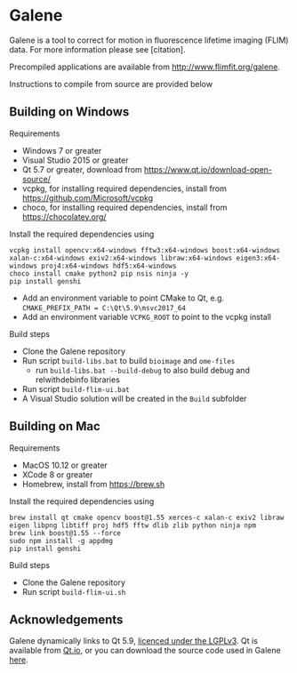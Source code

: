 Galene
======

Galene is a tool to correct for motion in fluorescence lifetime imaging (FLIM) data. For more information please see [citation]. 

Precompiled applications are available from http://www.flimfit.org/galene.

Instructions to compile from source are provided below 

Building on Windows
-------------------
Requirements
- Windows 7 or greater
- Visual Studio 2015 or greater
- Qt 5.7 or greater, download from https://www.qt.io/download-open-source/
- vcpkg, for installing required dependencies, install from https://github.com/Microsoft/vcpkg
- choco, for installing required dependencies, install from https://chocolatey.org/

Install the required dependencies using
```
vcpkg install opencv:x64-windows fftw3:x64-windows boost:x64-windows xalan-c:x64-windows exiv2:x64-windows libraw:x64-windows eigen3:x64-windows proj4:x64-windows hdf5:x64-windows
choco install cmake python2 pip nsis ninja -y
pip install genshi 
```

- Add an environment variable to point CMake to Qt, e.g. 
   `CMAKE_PREFIX_PATH = C:\Qt\5.9\msvc2017_64`
- Add an environment variable `VCPKG_ROOT` to point to the vcpkg install  

Build steps
- Clone the Galene repository 
- Run script `build-libs.bat` to build `bioimage` and `ome-files`
    - run `build-libs.bat --build-debug` to also build debug and relwithdebinfo libraries
- Run script `build-flim-ui.bat`
- A Visual Studio solution will be created in the `Build` subfolder

Building on Mac
-------------------
Requirements
- MacOS 10.12 or greater
- XCode 8 or greater
- Homebrew, install from https://brew.sh

Install the required dependencies using
```
brew install qt cmake opencv boost@1.55 xerces-c xalan-c exiv2 libraw eigen libpng libtiff proj hdf5 fftw dlib zlib python ninja npm
brew link boost@1.55 --force
sudo npm install -g appdmg
pip install genshi 
```
Build steps
- Clone the Galene repository 
- Run script `build-flim-ui.sh`

Acknowledgements
-------------------
Galene dynamically links to Qt 5.9, [licenced under the LGPLv3](http://doc.qt.io/qt-5/lgpl.html). 
Qt is available from [Qt.io](http://qt.io), or you can download the source code used in Galene [here](http://downloads.flimfit.org/qt/qt59.tar.xz).

